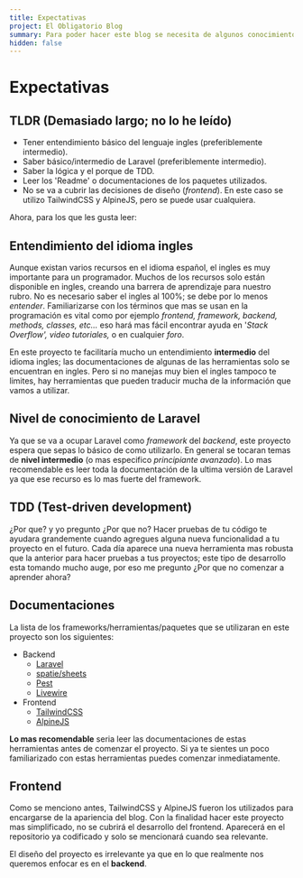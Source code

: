 ```yaml
---
title: Expectativas
project: El Obligatorio Blog
summary: Para poder hacer este blog se necesita de algunos conocimientos basicos. En este capitulo mencionamos cuales son y el por que.
hidden: false
---
```

# Expectativas

## TLDR (Demasiado largo; no lo he leído)

- Tener entendimiento básico del lenguaje ingles (preferiblemente intermedio).
- Saber básico/intermedio de Laravel (preferiblemente intermedio).
- Saber la lógica y el porque de TDD.
- Leer los 'Readme' o documentaciones de los paquetes utilizados.
- No se va a cubrir las decisiones de diseño (*frontend*). En este caso se utilizo TailwindCSS y AlpineJS, pero se puede usar cualquiera.

Ahora, para los que les gusta leer:

## Entendimiento del idioma ingles

Aunque existan varios recursos en el idioma español, el ingles es muy importante para un programador. Muchos de los recursos solo están disponible en ingles, creando una barrera de aprendizaje para nuestro rubro. No es necesario saber el ingles al 100%; se debe por lo menos *entender*. Familiarizarse con los términos que mas se usan en la programación es vital como por ejemplo *frontend, framework, backend, methods, classes, etc...* eso hará mas fácil encontrar ayuda en '*Stack Overflow', video tutoriales,* o en cualquier *foro*.

En este proyecto te facilitaría mucho un entendimiento **intermedio** del idioma ingles; las documentaciones de algunas de las herramientas solo se encuentran en ingles. Pero si no manejas muy bien el ingles tampoco te limites, hay herramientas que pueden traducir mucha de la información que vamos a utilizar.

## Nivel de conocimiento de Laravel

Ya que se va a ocupar Laravel como *framework* del *backend*, este proyecto espera que sepas lo básico de como utilizarlo. En general se tocaran temas de **nivel intermedio** (o mas especifico *principiante avanzado*). Lo mas recomendable es leer toda la documentación de la ultima versión de Laravel ya que ese recurso es lo mas fuerte del framework.

## TDD (Test-driven development)

¿Por que? y yo pregunto ¿Por que no? Hacer pruebas de tu código te ayudara grandemente cuando agregues alguna nueva funcionalidad a tu proyecto en el futuro. Cada día aparece una nueva herramienta mas robusta que la anterior para hacer pruebas a tus proyectos; este tipo de desarrollo esta tomando mucho auge, por eso me pregunto ¿Por que no comenzar a aprender ahora?

## Documentaciones

La lista de los frameworks/herramientas/paquetes que se utilizaran en este proyecto son los siguientes:

- Backend
    - [Laravel](https://laravel.com)
    - [spatie/sheets](https://github.com/spatie/sheets)
    - [Pest](https://pestphp.com/)
    - [Livewire](https://laravel-livewire.com/)
- Frontend
    - [TailwindCSS](https://tailwindcss.com/)
    - [AlpineJS](https://alpinejs.dev/)

**Lo mas recomendable** seria leer las documentaciones de estas herramientas antes de comenzar el proyecto. Si ya te sientes un poco familiarizado con estas herramientas puedes comenzar inmediatamente.

## Frontend

Como se menciono antes, TailwindCSS y AlpineJS fueron los utilizados para encargarse de la apariencia del blog. Con la finalidad hacer este proyecto mas simplificado, no se cubrirá el desarrollo del frontend. Aparecerá en el repositorio ya codificado y solo se mencionará cuando sea relevante.

El diseño del proyecto es irrelevante ya que en lo que realmente nos queremos enfocar es en el **backend**.